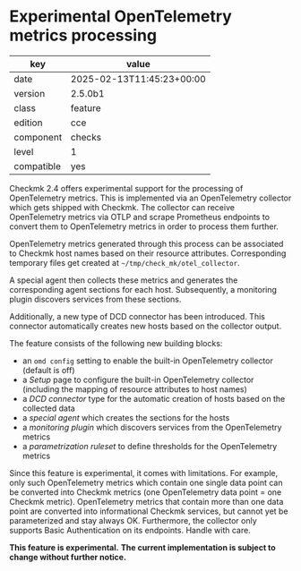 [//]: # (werk v2)
# Experimental OpenTelemetry metrics processing

key        | value
---------- | ---
date       | 2025-02-13T11:45:23+00:00
version    | 2.5.0b1
class      | feature
edition    | cce
component  | checks
level      | 1
compatible | yes


Checkmk 2.4 offers experimental support for the processing of OpenTelemetry metrics.
This is implemented via an OpenTelemetry collector which gets shipped with Checkmk.
The collector can receive OpenTelemetry metrics via OTLP and scrape Prometheus endpoints to convert them to OpenTelemetry metrics in order to process them further.

OpenTelemetry metrics generated through this process can be associated to Checkmk host names based on their resource attributes.
Corresponding temporary files get created at `~/tmp/check_mk/otel_collector`.

A special agent then collects these metrics and generates the corresponding agent sections for each host.
Subsequently, a monitoring plugin discovers services from these sections.

Additionally, a new type of DCD connector has been introduced.
This connector automatically creates new hosts based on the collector output.

The feature consists of the following new building blocks:

* an `omd config` setting to enable the built-in OpenTelemetry collector (default is off)
* a _Setup_ page to configure the built-in OpenTelemetry collector (including the mapping of resource attributes to host names)
* a _DCD connector_ type for the automatic creation of hosts based on the collected data
* a _special agent_ which creates the sections for the hosts
* a _monitoring plugin_ which discovers services from the OpenTelemetry metrics
* a _parametrization ruleset_ to define thresholds for the OpenTelemetry metrics

Since this feature is experimental, it comes with limitations.
For example, only such OpenTelemetry metrics which contain one single data point can be converted into Checkmk metrics (one OpenTelemetry data point = one Checkmk metric).
OpenTelemetry metrics that contain more than one data point are converted into informational Checkmk services, but cannot yet be parameterized and stay always OK.
Furthermore, the collector only supports Basic Authentication on its endpoints.
Handle with care.

**This feature is experimental.**
**The current implementation is subject to change without further notice.**
